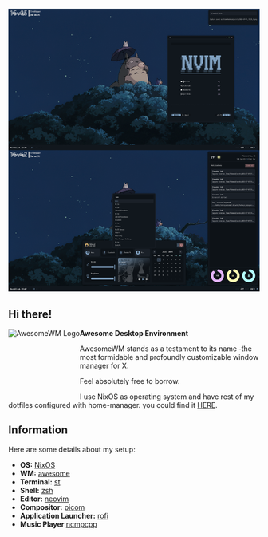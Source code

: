 ![awesomewm desktop screenshot](https://github.com/mahmoudk1000/nix-config/blob/main/assets/awesomewm.png)

## Hi there!

<a href="https://awesomewm.org/"><img alt="AwesomeWM Logo" height="140" align = "left" src="https://awesomewm.org/doc/api/images/AUTOGEN_wibox_logo_logo_and_name.svg"></a>

**Awesome Desktop Environment**

AwesomeWM stands as a testament to its name ‑̈­the most formidable and profoundly customizable window manager for X.

Feel absolutely free to borrow.

I use NixOS as operating system and have rest of my dotfiles configured with home-manager. you could find it [HERE](https://github.com/mahmoudk1000/nix-config).


## Information

Here are some details about my setup:

- **OS:** [NixOS](https://nixos.org/)
- **WM:** [awesome](https://github.com/awesomeWM/awesome)
- **Terminal:** [st](https://st.suckless.org/)
- **Shell:** [zsh](https://www.zsh.org/)
- **Editor:** [neovim](https://github.com/neovim/neovim)
- **Compositor:** [picom](https://github.com/yshui/picom)
- **Application Launcher:** [rofi](https://github.com/davatorium/rofi)
- **Music Player** [ncmpcpp](https://github.com/ncmpcpp/ncmpcpp)
